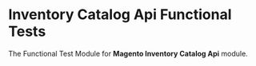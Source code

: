 # Inventory Catalog Api Functional Tests

The Functional Test Module for **Magento Inventory Catalog Api** module.

